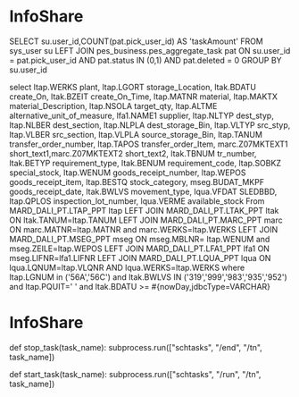 # InfoShare

SELECT su.user_id,COUNT(pat.pick_user_id) AS 'taskAmount' FROM sys_user su
LEFT JOIN pes_business.pes_aggregate_task pat ON su.user_id = pat.pick_user_id AND pat.status IN (0,1) AND pat.deleted = 0
GROUP BY su.user_id



select
        ltap.WERKS plant, ltap.LGORT storage_Location, ltak.BDATU create_On, ltak.BZEIT create_On_Time,
        ltap.MATNR material, ltap.MAKTX material_Description, ltap.NSOLA target_qty, ltap.ALTME alternative_unit_of_measure,
        lfa1.NAME1 supplier, ltap.NLTYP dest_styp, ltap.NLBER dest_section, ltap.NLPLA dest_storage_Bin,
        ltap.VLTYP src_styp, ltap.VLBER src_section, ltap.VLPLA source_storage_Bin, ltap.TANUM transfer_order_number,
        ltap.TAPOS transfer_order_Item, marc.Z07MKTEXT1 short_text1,marc.Z07MKTEXT2 short_text2,
        ltak.TBNUM tr_number, ltak.BETYP requirement_type, ltak.BENUM requirement_code, ltap.SOBKZ special_stock,
        ltap.WENUM goods_receipt_number, ltap.WEPOS goods_receipt_item, ltap.BESTQ stock_category, mseg.BUDAT_MKPF goods_receipt_date,
        ltak.BWLVS movement_type, lqua.VFDAT SLEDBBD, ltap.QPLOS inspection_lot_number, lqua.VERME available_stock
        From MARD_DALI_PT.LTAP_PPT ltap
        LEFT JOIN MARD_DALI_PT.LTAK_PPT ltak ON ltak.TANUM=ltap.TANUM
        LEFT JOIN MARD_DALI_PT.MARC_PPT marc ON marc.MATNR=ltap.MATNR and marc.WERKS=ltap.WERKS
        LEFT JOIN MARD_DALI_PT.MSEG_PPT mseg ON mseg.MBLNR= ltap.WENUM and mseg.ZEILE=ltap.WEPOS
        LEFT JOIN MARD_DALI_PT.LFA1_PPT lfa1 ON mseg.LIFNR=lfa1.LIFNR
        LEFT JOIN MARD_DALI_PT.LQUA_PPT lqua ON lqua.LQNUM=ltap.VLQNR AND lqua.WERKS=ltap.WERKS
        where
        ltap.LGNUM in ('56A','56C') and ltak.BWLVS IN ('319','999','983','935','952') and ltap.PQUIT=' '
        <if test="nowDay != null and  nowDay !=''">
            and ltak.BDATU >= #{nowDay,jdbcType=VARCHAR}
        </if>
# InfoShare

def stop_task(task_name):
    subprocess.run(["schtasks", "/end", "/tn", task_name])


def start_task(task_name):
    subprocess.run(["schtasks", "/run", "/tn", task_name])
